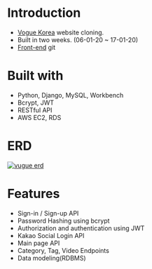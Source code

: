 # Introduction
- [Vogue Korea](http://www.vogue.co.kr/) website cloning.
- Built in two weeks. (06-01-20 ~ 17-01-20)
- [Front-end](https://github.com/wecode-bootcamp-korea/Vugue_frontend) git

# Built with
- Python, Django, MySQL, Workbench
- Bcrypt, JWT
- RESTful API
- AWS EC2, RDS

# ERD
<a target="_blank" rel="noopener noreferrer" href="https://github.com/meekukin/WeSpace_backend/blob/master/vugue_erd.png"><img src="https://github.com/meekukin/WeSpace_backend/raw/master/vugue_erd.png" alt="vugue erd" style="max-width:100%;"></a>

# Features
- Sign-in / Sign-up API
- Password Hashing using bcrypt
- Authorization and authentication using JWT
- Kakao Social Login API
- Main page API
- Category, Tag, Video Endpoints
- Data modeling(RDBMS)
